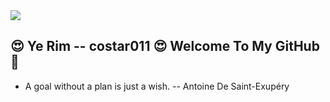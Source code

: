 <img src="https://capsule-render.vercel.app/api?type=slice&color=random&height=300&section=header&text=정예림바보&fontSize=90&fontColor=#ffffff" />

## 😍 Ye Rim -- costar011 😍 Welcome To My GitHub 🌟
- A goal without a plan is just a wish. -- Antoine De Saint-Exupéry

